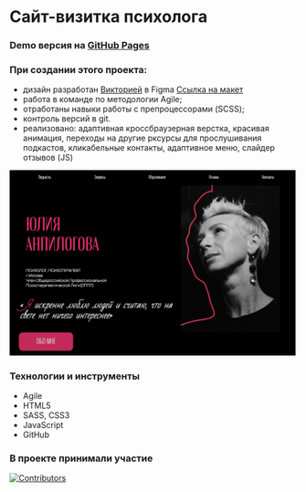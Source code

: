 # Сайт-визитка психолога
### Demo версия на [GitHub Pages](https://pinkpink-flamingo.github.io/)

### При создании этого проекта:
- дизайн разработан  [Викторией](https://github.com/ViktoriyaLu) в Figma [Ссылка на макет](https://3girls-team.github.io/)
- работа в команде по методологии Agile;
- отработаны навыки работы с препроцессорами (SCSS);
- контроль версий в git.
- реализовано: адаптивная кроссбраузерная верстка, красивая анимация, переходы на другие рксурсы для прослушивания подкастов, кликабельные контакты, адаптивное меню, слайдер отзывов (JS)
  
![image](/assets/images/README.png)

### Технологии и инструменты
* Agile
* HTML5
* SASS, CSS3
* JavaScript
* GitHub
  
### В проекте принимали участие
[![Contributors](https://contrib.rocks/image?repo=PinkPink-flamingo/Project_2)](https://github.com/PinkPink-flamingo/Project_2/graphs/contributors)
